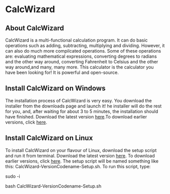 <h1>CalcWizard</h1>
<h2>About CalcWizard</h2>
<p>CalcWizard is a multi-functional calculation program. It can do basic operations such as adding, subtracting, multiplying and dividing. However, it can also do much more compilcated operations. Some of these
operations are: evaluating mathematical expressions, converting degrees to radians and the other way around, converting Fahrenheit to Celsius and the other way around,and many, many more. This calculator is the
calculator you have been looking for! It is powerful and open-source.</p>
<h2>Install CalcWizard on Windows</h2>
<p>The installation process of CalcWizard is very easy. You download the installer from the downloads page and launch it! 
he installer will do the rest for you, and, after waiting for about 3 to 5 minutes, the installation should have finished. 
Download the latest version <a href="https://www.dropbox.com/s/yy8d8mz1yw1szqr/CalcWizard-7.1-Setup.exe?dl=1">here</a>.To download earlier versions, click <a href="http://al3xv3gas.github.io/cwd.html" >here</a>.</p>
<h2>Install CalcWizard on Linux</h2>
<p>To install CalcWizard on your flavour of Linux, download the setup script and run it from terminal. Download the latest version <a href="https://www.dropbox.com/s/vneh04uohpb93oj/CalcWizard-SnowLeopard-Setup.sh?dl=1">here</a>.
To download earlier versions, click <a href="http://al3xv3gas.github.io/cwd.html">here</a>.
The setup script will be named something like this: CalcWizard-VersionCodename-Setup.sh.
To run this script, type:</p>

<p>sudo -i</p>
<p>bash CalcWizard-VersionCodename-Setup.sh</p>
